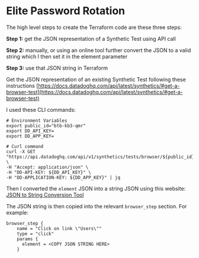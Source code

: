 # Elite Password Rotation #

The high level steps to create the Terraform code are these three steps:

**Step 1:** get the JSON representation of a Synthetic Test using API call

**Step 2:** manually, or using an online tool further convert the JSON to a valid string which I then set it in the element parameter

**Step 3:** use that JSON string in Terraform

Get the JSON representation of an existing Synthetic Test following these instructions [https://docs.datadoghq.com/api/latest/synthetics/#get-a-browser-test](https://docs.datadoghq.com/api/latest/synthetics/#get-a-browser-test)

I used these CLI commands:

```
# Environment Variables
export public_id="btb-kb3-qmr"
export DD_API_KEY=
export DD_APP_KEY=

# Curl command
curl -X GET "https://api.datadoghq.com/api/v1/synthetics/tests/browser/${public_id}" \
-H "Accept: application/json" \
-H "DD-API-KEY: ${DD_API_KEY}" \
-H "DD-APPLICATION-KEY: ${DD_APP_KEY}" | jq
```

Then I converted the `element` JSON into a string JSON using this website: [JSON to String Conversion Tool](https://dadroit.com/json-to-string/)

The JSON string is then copied into the relevant `browser_step` section.  For example:

```
browser_step {
    name = "Click on link \"Users\""
    type = "click"
    params {
      element = <COPY JSON STRING HERE>
    }
```